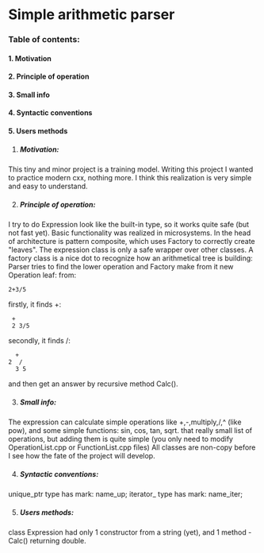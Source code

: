 
# Simple arithmetic parser #

### Table of contents: ###

#### 1. Motivation ####
#### 2. Principle of operation ####
#### 3. Small info ####
#### 4. Syntactic conventions ####
#### 5. Users methods ####

1. ##### Motivation: #####
This tiny and minor project is a training model.
Writing this project I wanted to practice modern cxx, nothing more.
I think this realization is very simple and easy to understand.

2. ##### Principle of operation: #####
I try to do Expression look like the built-in type,
so it works quite safe (but not fast yet).
Basic functionality was realized in microsystems.
In the head of architecture is pattern composite, which uses Factory to correctly create "leaves".
The expression class is only a safe wrapper over other classes.
A factory class is a nice dot to recognize how an arithmetical tree is building:
Parser tries to find the lower operation and Factory make from it new Operation leaf:
from:

    2+3/5
firstly, it finds +:

	 +
	 2 3/5
secondly, it finds /:

      +
    2  /
      3 5
and then get an answer by recursive method Calc().

3. ##### Small info: #####
The expression can calculate simple operations like +,-,multiply,/,^ (like pow), and some simple functions: 
sin, cos, tan, sqrt. that really small list of operations, but adding them is quite simple 
(you only need to modify OperationList.cpp or FunctionList.cpp files)
All classes are non-copy before I see how the fate of the project will develop.

4. ##### Syntactic conventions: #####
unique_ptr type has mark: name_up;
iterator_ type has mark: name_iter;

5. ##### Users methods: #####
class Expression had only 1 constructor from a string (yet), 
and 1 method - Calc() returning double.